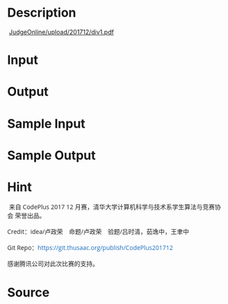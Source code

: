 
# Description

<div class="content"><p> <a href="/JudgeOnline/upload/201712/div1.pdf">JudgeOnline/upload/201712/div1.pdf</a></p></div>

# Input

<div class="content"></div>

# Output

<div class="content"></div>

# Sample Input

<div class="content"><span class="sampledata"></span></div>

# Sample Output

<div class="content"><span class="sampledata"></span></div>

# Hint

<div class="content"><p></p><p> <span style="color: rgba(0, 0, 0, 0.870588); font-family: &#39;Open Sans&#39;, &#39;Source Han Sans SC&#39;, &#39;Noto Sans CJK SC&#39;, &#39;PingFang SC&#39;, &#39;Hiragino Sans GB&#39;, &#39;Microsoft Yahei&#39;, sans-serif; font-size: 14px; line-height: 19.9990005493164px;">来自 CodePlus 2017 12 月赛，清华大学计算机科学与技术系学生算法与竞赛协会 荣誉出品。</span><br style="box-sizing: inherit; color: rgba(0, 0, 0, 0.870588); font-family: &#39;Open Sans&#39;, &#39;Source Han Sans SC&#39;, &#39;Noto Sans CJK SC&#39;, &#39;PingFang SC&#39;, &#39;Hiragino Sans GB&#39;, &#39;Microsoft Yahei&#39;, sans-serif; font-size: 14px; line-height: 19.9990005493164px;"/><br/>
<span style="color: rgba(0, 0, 0, 0.870588); font-family: &#39;Open Sans&#39;, &#39;Source Han Sans SC&#39;, &#39;Noto Sans CJK SC&#39;, &#39;PingFang SC&#39;, &#39;Hiragino Sans GB&#39;, &#39;Microsoft Yahei&#39;, sans-serif; font-size: 14px; line-height: 19.9990005493164px;">Credit：idea/卢政荣　命题/卢政荣　验题/吕时清，茹逸中，王聿中</span><br style="box-sizing: inherit; color: rgba(0, 0, 0, 0.870588); font-family: &#39;Open Sans&#39;, &#39;Source Han Sans SC&#39;, &#39;Noto Sans CJK SC&#39;, &#39;PingFang SC&#39;, &#39;Hiragino Sans GB&#39;, &#39;Microsoft Yahei&#39;, sans-serif; font-size: 14px; line-height: 19.9990005493164px;"/><br/>
<span style="color: rgba(0, 0, 0, 0.870588); font-family: &#39;Open Sans&#39;, &#39;Source Han Sans SC&#39;, &#39;Noto Sans CJK SC&#39;, &#39;PingFang SC&#39;, &#39;Hiragino Sans GB&#39;, &#39;Microsoft Yahei&#39;, sans-serif; font-size: 14px; line-height: 19.9990005493164px;">Git Repo：</span><a href="https://git.thusaac.org/publish/CodePlus201712" style="box-sizing: inherit; color: rgb(30, 112, 191); text-decoration: none; outline: 0px; font-family: &#39;Open Sans&#39;, &#39;Source Han Sans SC&#39;, &#39;Noto Sans CJK SC&#39;, &#39;PingFang SC&#39;, &#39;Hiragino Sans GB&#39;, &#39;Microsoft Yahei&#39;, sans-serif; font-size: 14px; line-height: 19.9990005493164px; background-image: initial; background-attachment: initial; background-size: initial; background-origin: initial; background-clip: initial; background-position: 0px 0px; background-repeat: initial;">https://git.thusaac.org/publish/CodePlus201712</a><br style="box-sizing: inherit; color: rgba(0, 0, 0, 0.870588); font-family: &#39;Open Sans&#39;, &#39;Source Han Sans SC&#39;, &#39;Noto Sans CJK SC&#39;, &#39;PingFang SC&#39;, &#39;Hiragino Sans GB&#39;, &#39;Microsoft Yahei&#39;, sans-serif; font-size: 14px; line-height: 19.9990005493164px;"/><br/>
<span style="color: rgba(0, 0, 0, 0.870588); font-family: &#39;Open Sans&#39;, &#39;Source Han Sans SC&#39;, &#39;Noto Sans CJK SC&#39;, &#39;PingFang SC&#39;, &#39;Hiragino Sans GB&#39;, &#39;Microsoft Yahei&#39;, sans-serif; font-size: 14px; line-height: 19.9990005493164px;">感谢腾讯公司对此次比赛的支持。</span></p><p></p></div>

# Source

<div class="content"><p><a href="problemset.php?search="></a></p></div>

